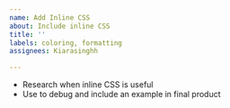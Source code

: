 ```yaml
---
name: Add Inline CSS
about: Include inline CSS
title: ''
labels: coloring, formatting
assignees: Kiarasinghh

---
```


- Research when inline CSS is useful
- Use to debug and include an example in final product
